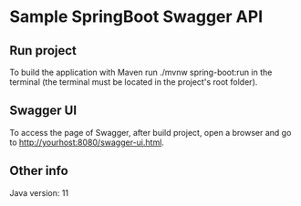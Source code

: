 # Sample SpringBoot Swagger API

## Run project

To build the application with Maven run ./mvnw spring-boot:run in the terminal (the terminal must be located in the project's root folder).

## Swagger UI

To access the page of Swagger, after build project, open a browser and go to <http://yourhost:8080/swagger-ui.html>.

## Other info

Java version: 11
